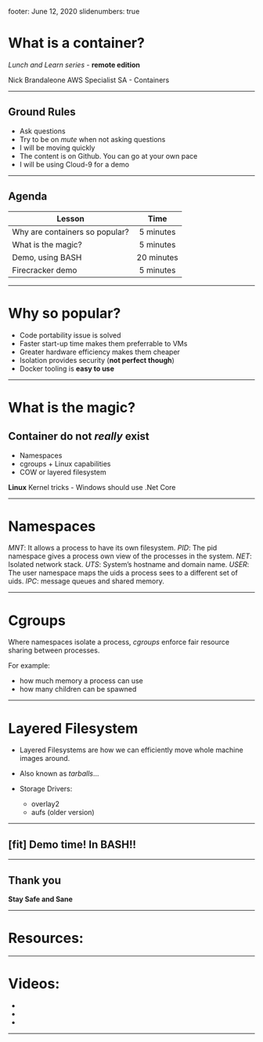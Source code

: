 footer: June 12, 2020
slidenumbers: true

# What is a container?

*Lunch and Learn series* - **remote edition**

Nick Brandaleone
AWS Specialist SA - Containers

--- 
## Ground Rules

- Ask questions
- Try to be on _mute_ when not asking questions
- I will be moving quickly
- The content is on Github.  You can go at your own pace
- I will be using Cloud-9 for a demo

--- 
## Agenda

| Lesson                       | Time | 
-------------------------------| :------: | 
Why are containers so popular? | 5 minutes |
What is the magic? | 5 minutes |
Demo, using BASH | 20 minutes |
Firecracker demo | 5 minutes |

---
# Why so popular?

- Code portability issue is solved
- Faster start-up time makes them preferrable to VMs
- Greater hardware efficiency makes them cheaper
- Isolation provides security (**not perfect though**)
- Docker tooling is **easy to use**

---
# What is the magic?

## Container do not *really* exist

- Namespaces
- cgroups + Linux capabilities
- COW or layered filesystem

**Linux** Kernel tricks - Windows should use .Net Core

---
# Namespaces

*MNT*: It allows a process to have its own filesystem. 
*PID*: The pid namespace gives a process own view of the processes in the system. 
*NET*: Isolated network stack. 
*UTS*: System’s hostname and domain name. 
*USER*: The user namespace maps the uids a process sees to a different set of uids. 
*IPC*: message queues and shared memory.

---
# Cgroups

Where namespaces isolate a process, *cgroups* enforce fair resource sharing between processes.

For example:
- how much memory a process can use
- how many children can be spawned

---
# Layered Filesystem

- Layered Filesystems are how we can efficiently move whole machine images around.
- Also known as *tarballs*...

- Storage Drivers:
    - overlay2
    - aufs (older version)

---
## [fit] Demo time! In BASH!!

---
## Thank you

**Stay Safe and Sane**

---
# Resources:

---
# Videos:

-
-
-

---
